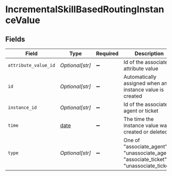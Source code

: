 # IncrementalSkillBasedRoutingInstanceValue


## Fields

| Field                                                                                      | Type                                                                                       | Required                                                                                   | Description                                                                                |
| ------------------------------------------------------------------------------------------ | ------------------------------------------------------------------------------------------ | ------------------------------------------------------------------------------------------ | ------------------------------------------------------------------------------------------ |
| `attribute_value_id`                                                                       | *Optional[str]*                                                                            | :heavy_minus_sign:                                                                         | Id of the associated attribute value                                                       |
| `id`                                                                                       | *Optional[str]*                                                                            | :heavy_minus_sign:                                                                         | Automatically assigned when an instance value is created                                   |
| `instance_id`                                                                              | *Optional[str]*                                                                            | :heavy_minus_sign:                                                                         | Id of the associated agent or ticket                                                       |
| `time`                                                                                     | [date](https://docs.python.org/3/library/datetime.html#date-objects)                       | :heavy_minus_sign:                                                                         | The time the instance value was created or deleted                                         |
| `type`                                                                                     | *Optional[str]*                                                                            | :heavy_minus_sign:                                                                         | One of "associate_agent", "unassociate_agent", "associate_ticket", or "unassociate_ticket" |